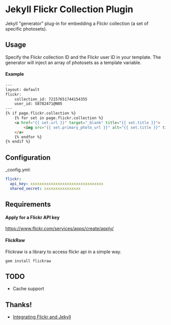 # Jekyll Flickr Collection Plugin
Jekyll "generator" plug-in for embedding a Flickr collection (a set of specific photosets).

## Usage
Specify the Flickr collection ID and the Flickr user ID in your template.
The generator will inject an array of photosets as a template variable.

#### Example
```html
---
layout: default
flickr:
    collection_id: 72157651744154355
    user_id: 58782471@N05
---
{% if page.flickr.collection %}
	{% for set in page.flickr.collection %}
	<a href="{{ set.url }}" target="_blank" title="{{ set.title }}">
		<img src="{{ set.primary_photo_url }}" alt="{{ set.title }}" title="{{ set.title }}" />
	</a>
	{% endfor %}
{% endif %}
```

## Configuration
_config.yml:
```yaml
flickr:
  api_key: xxxxxxxxxxxxxxxxxxxxxxxxxxxxxxxx
  shared_secret: xxxxxxxxxxxxxxxx
```

## Requirements

#### Apply for a Flickr API key
https://www.flickr.com/services/apps/create/apply/

#### FlickRaw
Flickraw is a library to access flickr api in a simple way.
```
gem install flickraw
```

## TODO
- Cache support

## Thanks!
- [Integrating Flickr and Jekyll](http://www.marran.com/tech/integrating-flickr-and-jekyll/)